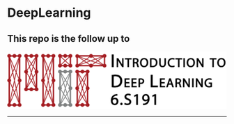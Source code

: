 # DeepLearning

This repo is the follow up to
---
[![banner](input/banner.png)](http://introtodeeplearning.com)

---

